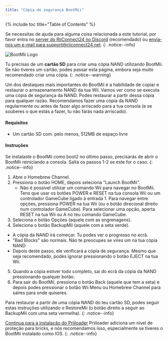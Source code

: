```yaml
---
title: "Cópia de segurança BootMii"
---
```


{% include toc title="Table of Contents" %}

Se necessitas de ajuda para alguma coisa relacionada a este tutorial, por favor entra no [server do RiiConnect24 no Discord](https://discord.gg/b4Y7jfD) (recomendado) ou [envia-nos um e-mail para support@riiconnect24.net](mailto:support@riiconnect24.net).
{: .notice--info}

![BootMii Logo](/images/bootmii.png)

Tu precisas de um **cartão SD** para criar uma cópia NAND utilizando BootMii. Se não tiveres um cartão, podes passar esta página, embora seja muito recomendado criar uma cópia.
{: .notice--warning}

Um dos destaques mais importantes do BootMii é a habilidade de copiar e restaurar o armazenamento NAND da tua Wii. Vamos ver como se executa uma cópia de segurança da NAND. Podes restaurar a partir dessa cópia para qualquer razão. Recomendamos fazer uma cópia da NAND regularmente ou antes de fazer algo arriscado para a tua consola (e se souberes o que estás a fazer, tu não farás nada arriscado).

#### Requisitos
* Um cartão SD com. pelo menos, 512MB de espaço livre

#### Instruções
Se instalaste o BootMii como boot2 no último passo, precisarás de abrir o BootMii reiniciando a consola. Salta os passos 1-2 se este for o caso.
{: .notice--info}
1. Abre o Homebrew Channel.
2. Pressiona o botão HOME, depois seleciona "Launch BootMii".
   - Não é possivel utilizar um comando Wii para navegar no BootMii. Tens que usar os botões POWER e RESET na tua consola Wii ou um controlador GameCube ligado à entrada 1. Para navegar entre opções, pressiona POWER na tua Wii (ou o botão direcional direito num controlador GameCube). Para selecionar uma opção, aperta RESET na tua Wii ou A no teu comando GameCube.
3. Seleciona o botão Opções (aquele com as engrenagens).
4. Seleciona o botão BackupMii (aquele com a seta verde).
- A cópia da NAND irá começar. Tu podes ver o progresso no ecrã.
- "Bad Blocks" são normais. Não te preocupes se vires um na tua cópia NAND
- Depois deste passo, ele verificará a cópia de segurança. Mesmo que seja recomendado, podes ignorar pressionando o botão EJECT na tua Wii.
5. Quando a cópia estiver todo completo, sai do ecrã da cópia da NAND pressionando qualquer botão.
6. Para sair do BootMii, pressiona o botão Back (aquele que tem a seta) e depois podes pressionar o botão Wii Menu ou Homebrew Channel para saires para onde quiseres.

Para restaurar a partir de uma cópia NAND do teu cartão SD, podes seguir estas instruções utilizando o RestoreMii (o botão direito a seguir ao BackupMii com uma seta vermelha).
{: .notice--info}

[Continua para a instalação do Priiloader](priiloader) Priiloader adiciona um nível de proteção para bricks, e nós recomendamos isso, especialmente se tiveres o BootMii instalado como IOS.
{: .notice--info}
